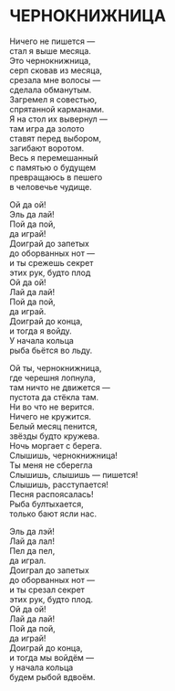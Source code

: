 # ЧЕРНОКНИЖНИЦА

<div>

Ничего не пишется —\
стал я выше месяца.\
Это чернокнижница,\
серп сковав из месяца,\
срезала мне волосы —\
сделала обманутым.\
Загремел я совестью,\
спрятанной карманами.\
Я на стол их вывернул —\
там игра да золото\
ставят перед выбором,\
загибают воротом.\
Весь я перемешанный\
с памятью о будущем\
превращаюсь в пешего\
в человечье чудище.

Ой да ой!\
Эль да лай!\
Пой да пой,\
да играй!\
Доиграй до запетых\
до оборванных нот —\
и ты срежешь секрет\
этих рук, будто плод\
Ой да ой!\
Лай да лай!\
Пой да пой,\
да играй.\
Доиграй до конца,\
и тогда я войду.\
У начала кольца\
рыба бьётся во льду.

Ой ты, чернокнижница,\
где черешня лопнула,\
там ничто не движется —\
пустота да стёкла там.\
Ни во что не верится.\
Ничего не кружится.\
Белый месяц пенится,\
звёзды будто кружева.\
Ночь моргает с берега.\
Слышишь, чернокнижница!\
Ты меня не сберегла\
Слышишь, слышишь — пишется!\
Слышишь, расступается!\
Песня распоясалась!\
Рыба бултыхается,\
только бают ясли нас.

Эль да лэй!\
Лай да лал!\
Пел да пел,\
да играл.\
Доиграл до запетых\
до оборванных нот —\
и ты срезал секрет\
этих рук, будто плод.\
Ой да ой!\
Лай да лай!\
Пой да пой,\
да играй!\
Доиграй до конца,\
и тогда мы войдём —\
у начала кольца\
будем рыбой вдвоём.

</div>
